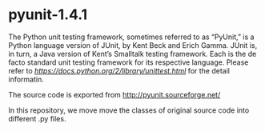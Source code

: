 # pyunit-1.4.1

The Python unit testing framework, sometimes referred to as “PyUnit,” is a Python language version of JUnit, by Kent Beck and Erich Gamma. JUnit is, in turn, a Java version of Kent’s Smalltalk testing framework. Each is the de facto standard unit testing framework for its respective language. Please refer to *https://docs.python.org/2/library/unittest.html*  for the detail informatin.

The source code is exported from  http://pyunit.sourceforge.net/

In this repository, we move move the classes of original source code into different .py files.
